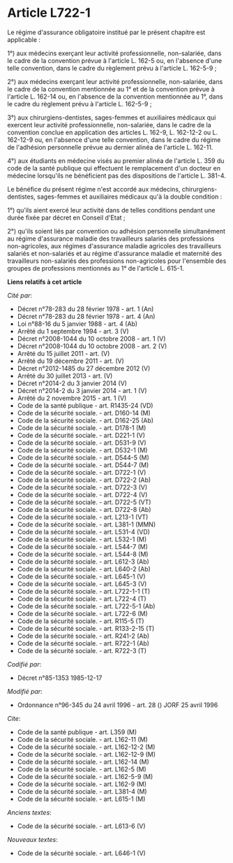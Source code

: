 # Article L722-1

Le régime d'assurance obligatoire institué par le présent chapitre est applicable : 

1°) aux médecins exerçant leur activité professionnelle, non-salariée, dans le cadre de la convention prévue à l'article L.
162-5 ou, en l'absence d'une telle convention, dans le cadre du règlement prévu à l'article L. 162-5-9 ;

2°) aux médecins exerçant leur activité professionnelle, non-salariée, dans le cadre de la convention mentionnée au 1° et de
la convention prévue à l'article L. 162-14 ou, en l'absence de la convention mentionnée au 1°, dans le cadre du règlement
prévu à l'article L. 162-5-9 ;

3°) aux chirurgiens-dentistes, sages-femmes et auxiliaires médicaux qui exercent leur activité professionnelle, non-salariée,
dans le cadre de la convention conclue en application des articles L. 162-9, L. 162-12-2 ou L. 162-12-9 ou, en l'absence
d'une telle convention, dans le cadre du régime de l'adhésion personnelle prévue au dernier alinéa de l'article L. 162-11. 

4°) aux étudiants en médecine visés au premier alinéa de l'article L. 359 du code de la santé publique qui effectuent le
remplacement d'un docteur en médecine lorsqu'ils ne bénéficient pas des dispositions de l'article L. 381-4.

Le bénéfice du présent régime n'est accordé aux médecins, chirurgiens-dentistes, sages-femmes et auxiliaires médicaux qu'à la
double condition : 

1°) qu'ils aient exercé leur activité dans de telles conditions pendant une durée fixée par décret en Conseil d'Etat ; 

2°) qu'ils soient liés par convention ou adhésion personnelle simultanément au régime d'assurance maladie des travailleurs
salariés des professions non-agricoles, aux régimes d'assurance maladie agricoles des travailleurs salariés et non-salariés
et au régime d'assurance maladie et maternité des travailleurs non-salariés des professions non-agricoles pour l'ensemble des
groupes de professions mentionnés au 1° de l'article L. 615-1.

**Liens relatifs à cet article**

_Cité par_:

  - Décret n°78-283 du 28 février 1978 - art. 1 (An)
  - Décret n°78-283 du 28 février 1978 - art. 4 (An)
  - Loi n°88-16 du 5 janvier 1988 - art. 4 (Ab)
  - Arrêté du 1 septembre 1994 - art. 3 (V)
  - Décret n°2008-1044 du 10 octobre 2008 - art. 1 (V)
  - Décret n°2008-1044 du 10 octobre 2008 - art. 2 (V)
  - Arrêté du 15 juillet 2011 - art. (V)
  - Arrêté du 19 décembre 2011 - art. (V)
  - Décret n°2012-1485 du 27 décembre 2012 (V)
  - Arrêté du 30 juillet 2013 - art. (V)
  - Décret n°2014-2 du 3 janvier 2014 (V)
  - Décret n°2014-2 du 3 janvier 2014 - art. 1 (V)
  - Arrêté du 2 novembre 2015 - art. 1 (V)
  - Code de la santé publique - art. R1435-24 (VD)
  - Code de la sécurité sociale. - art. D160-14 (M)
  - Code de la sécurité sociale. - art. D162-25 (Ab)
  - Code de la sécurité sociale. - art. D178-1 (M)
  - Code de la sécurité sociale. - art. D221-1 (V)
  - Code de la sécurité sociale. - art. D531-9 (V)
  - Code de la sécurité sociale. - art. D532-1 (M)
  - Code de la sécurité sociale. - art. D544-5 (M)
  - Code de la sécurité sociale. - art. D544-7 (M)
  - Code de la sécurité sociale. - art. D722-1 (V)
  - Code de la sécurité sociale. - art. D722-2 (Ab)
  - Code de la sécurité sociale. - art. D722-3 (V)
  - Code de la sécurité sociale. - art. D722-4 (V)
  - Code de la sécurité sociale. - art. D722-5 (VT)
  - Code de la sécurité sociale. - art. D722-8 (Ab)
  - Code de la sécurité sociale. - art. L213-1 (VT)
  - Code de la sécurité sociale. - art. L381-1 (MMN)
  - Code de la sécurité sociale. - art. L531-4 (VD)
  - Code de la sécurité sociale. - art. L532-1 (M)
  - Code de la sécurité sociale. - art. L544-7 (M)
  - Code de la sécurité sociale. - art. L544-8 (M)
  - Code de la sécurité sociale. - art. L612-3 (Ab)
  - Code de la sécurité sociale. - art. L640-2 (Ab)
  - Code de la sécurité sociale. - art. L645-1 (V)
  - Code de la sécurité sociale. - art. L645-3 (V)
  - Code de la sécurité sociale. - art. L722-1-1 (T)
  - Code de la sécurité sociale. - art. L722-4 (T)
  - Code de la sécurité sociale. - art. L722-5-1 (Ab)
  - Code de la sécurité sociale. - art. L722-6 (M)
  - Code de la sécurité sociale. - art. R115-5 (T)
  - Code de la sécurité sociale. - art. R133-2-15 (T)
  - Code de la sécurité sociale. - art. R241-2 (Ab)
  - Code de la sécurité sociale. - art. R722-1 (Ab)
  - Code de la sécurité sociale. - art. R722-3 (T)

_Codifié par_:

  - Décret n°85-1353 1985-12-17

_Modifié par_:

  - Ordonnance n°96-345 du 24 avril 1996 - art. 28 () JORF 25 avril 1996

_Cite_:

  - Code de la santé publique - art. L359 (M)
  - Code de la sécurité sociale. - art. L162-11 (M)
  - Code de la sécurité sociale. - art. L162-12-2 (M)
  - Code de la sécurité sociale. - art. L162-12-9 (M)
  - Code de la sécurité sociale. - art. L162-14 (M)
  - Code de la sécurité sociale. - art. L162-5 (M)
  - Code de la sécurité sociale. - art. L162-5-9 (M)
  - Code de la sécurité sociale. - art. L162-9 (M)
  - Code de la sécurité sociale. - art. L381-4 (M)
  - Code de la sécurité sociale. - art. L615-1 (M)

_Anciens textes_:

  - Code de la sécurité sociale. - art. L613-6 (V)

_Nouveaux textes_:

  - Code de la sécurité sociale. - art. L646-1 (V)
